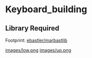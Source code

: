 # Keyboard_building

## Library Required
Footprint: [ebastler/marbastlib](https://github.com/ebastler/marbastlib)

[images/low.png](https://github.com/howardbot/Keyboard_building/blob/main/61_keys/61_3d_demo_Lower.png)
[images/up.png](https://github.com/howardbot/Keyboard_building/blob/main/61_keys/61_3d_demo_Upper.png)
